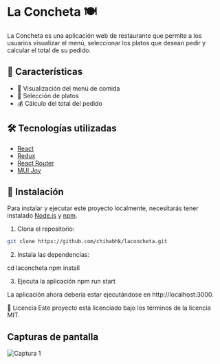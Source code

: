 # La Concheta 🍽️

La Concheta es una aplicación web de restaurante que permite a los usuarios visualizar el menú, seleccionar los platos que desean pedir y calcular el total de su pedido.

## 🌟 Características

- 🍲 Visualización del menú de comida
- 📝 Selección de platos
- 💰 Cálculo del total del pedido

## 🛠️ Tecnologías utilizadas

- [React](https://reactjs.org/)
- [Redux](https://redux.js.org/)
- [React Router](https://reactrouter.com/)
- [MUI Joy](https://mui.com/joy/)

## 🚀 Instalación

Para instalar y ejecutar este proyecto localmente, necesitarás tener instalado [Node.js](https://nodejs.org/) y [npm](https://www.npmjs.com/).

1. Clona el repositorio:

```sh
git clone https://github.com/chihabhk/laconcheta.git
```

2. Instala las dependencias:

cd laconcheta
npm install

3. Ejecuta la aplicación
npm run start

La aplicación ahora debería estar ejecutándose en http://localhost:3000.

📜 Licencia
Este proyecto está licenciado bajo los términos de la licencia MIT.

## Capturas de pantalla

![Captura 1](https://laconcheta.es/laconcheta.es_.png)
